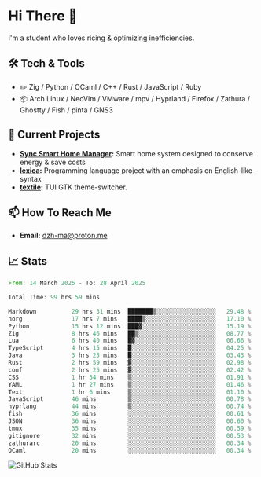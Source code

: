 # Hi There 👋
I'm a student who loves ricing & optimizing inefficiencies.
## 🛠️ Tech & Tools
- ✏️  Zig / Python / OCaml / C++ / Rust / JavaScript / Ruby
- 📦 Arch Linux / NeoVim / VMware / mpv / Hyprland / Firefox / Zathura / Ghostty / Fish / pinta / GNS3
## 🔭 Current Projects
- **[Sync Smart Home Manager](https://github.com/dzh-ma/sync):** Smart home system designed to conserve energy & save costs
- **[lexica](https://github.com/dzh-ma/lexica):** Programming language project with an emphasis on English-like syntax
- **[textile](https://github.com/dzh-ma/textile):** TUI GTK theme-switcher.
## 📫 How To Reach Me
- **Email:** [dzh-ma@proton.me](mailto:dzh-ma@proton.me)
## 📈 Stats
<!--START_SECTION:waka-->

```rust
From: 14 March 2025 - To: 28 April 2025

Total Time: 99 hrs 59 mins

Markdown          29 hrs 31 mins  ███████▒░░░░░░░░░░░░░░░░░   29.48 %
norg              17 hrs 7 mins   ████▒░░░░░░░░░░░░░░░░░░░░   17.10 %
Python            15 hrs 12 mins  ███▓░░░░░░░░░░░░░░░░░░░░░   15.19 %
Zig               8 hrs 46 mins   ██▒░░░░░░░░░░░░░░░░░░░░░░   08.77 %
Lua               6 hrs 40 mins   █▓░░░░░░░░░░░░░░░░░░░░░░░   06.66 %
TypeScript        4 hrs 15 mins   █░░░░░░░░░░░░░░░░░░░░░░░░   04.25 %
Java              3 hrs 25 mins   █░░░░░░░░░░░░░░░░░░░░░░░░   03.43 %
Rust              2 hrs 59 mins   ▓░░░░░░░░░░░░░░░░░░░░░░░░   02.98 %
conf              2 hrs 25 mins   ▓░░░░░░░░░░░░░░░░░░░░░░░░   02.42 %
CSS               1 hr 54 mins    ▒░░░░░░░░░░░░░░░░░░░░░░░░   01.91 %
YAML              1 hr 27 mins    ▒░░░░░░░░░░░░░░░░░░░░░░░░   01.46 %
Text              1 hr 6 mins     ▒░░░░░░░░░░░░░░░░░░░░░░░░   01.10 %
JavaScript        46 mins         ▒░░░░░░░░░░░░░░░░░░░░░░░░   00.78 %
hyprlang          44 mins         ▒░░░░░░░░░░░░░░░░░░░░░░░░   00.74 %
fish              36 mins         ░░░░░░░░░░░░░░░░░░░░░░░░░   00.61 %
JSON              36 mins         ░░░░░░░░░░░░░░░░░░░░░░░░░   00.60 %
tmux              35 mins         ░░░░░░░░░░░░░░░░░░░░░░░░░   00.59 %
gitignore         32 mins         ░░░░░░░░░░░░░░░░░░░░░░░░░   00.53 %
zathurarc         20 mins         ░░░░░░░░░░░░░░░░░░░░░░░░░   00.34 %
OCaml             20 mins         ░░░░░░░░░░░░░░░░░░░░░░░░░   00.34 %
```

<!--END_SECTION:waka-->

![GitHub Stats](https://github-readme-stats.vercel.app/api?username=dzh-ma&show_icons=true&theme=transparent)
